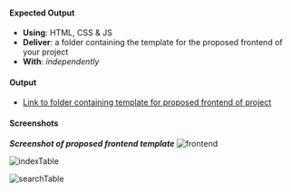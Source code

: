 #### Expected Output
- **Using**: HTML, CSS & JS
- **Deliver**: a folder containing the template for the proposed frontend of your project
- **With**: *independently*

#### Output

- [Link to folder containing template for proposed frontend of project](https://github.com/andela-hchukwu/Inverted-Index/tree/feature/139456431/front-end-development/src)

#### Screenshots

**_Screenshot of proposed frontend template_**
![frontend](https://cloud.githubusercontent.com/assets/25608473/23341179/ed3de0e0-fc42-11e6-89ff-8b89f96d283d.png)

![indexTable](https://cloud.githubusercontent.com/assets/25608473/23527387/00b90dc4-ff96-11e6-81f6-b70cd8f8438d.png)


![searchTable](https://cloud.githubusercontent.com/assets/25608473/23527654/2a01fcc6-ff97-11e6-93fd-abaa8cd97da6.png)